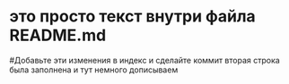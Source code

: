 # это просто текст внутри файла README.md
#Добавьте эти изменения в индекс и сделайте коммит
вторая строка была заполнена и тут немного дописываем

